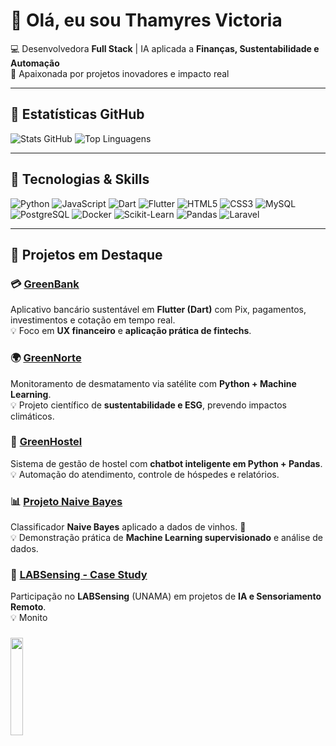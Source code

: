 # 👋 Olá, eu sou Thamyres Victoria  

💻 Desenvolvedora **Full Stack** | IA aplicada a **Finanças, Sustentabilidade e Automação**  
🌱 Apaixonada por projetos inovadores e impacto real  

---

## 🌟 Estatísticas GitHub
![Stats GitHub](https://github-readme-stats.vercel.app/api?username=Thamy00Vic&show_icons=true&theme=radical&count_private=true)
![Top Linguagens](https://github-readme-stats.vercel.app/api/top-langs/?username=Thamy00Vic&layout=compact&theme=radical)

---

## 🔧 Tecnologias & Skills
![Python](https://img.shields.io/badge/Python-3776AB?style=for-the-badge&logo=python&logoColor=white)
![JavaScript](https://img.shields.io/badge/JavaScript-F7DF1E?style=for-the-badge&logo=javascript&logoColor=black)
![Dart](https://img.shields.io/badge/Dart-0175C2?style=for-the-badge&logo=dart&logoColor=white)
![Flutter](https://img.shields.io/badge/Flutter-02569B?style=for-the-badge&logo=flutter&logoColor=white)
![HTML5](https://img.shields.io/badge/HTML5-E34F26?style=for-the-badge&logo=html5&logoColor=white)
![CSS3](https://img.shields.io/badge/CSS3-1572B6?style=for-the-badge&logo=css3&logoColor=white)
![MySQL](https://img.shields.io/badge/MySQL-4479A1?style=for-the-badge&logo=mysql&logoColor=white)
![PostgreSQL](https://img.shields.io/badge/PostgreSQL-4169E1?style=for-the-badge&logo=postgresql&logoColor=white)
![Docker](https://img.shields.io/badge/Docker-2496ED?style=for-the-badge&logo=docker&logoColor=white)
![Scikit-Learn](https://img.shields.io/badge/Scikit--Learn-F7931E?style=for-the-badge&logo=scikit-learn&logoColor=white)
![Pandas](https://img.shields.io/badge/Pandas-150458?style=for-the-badge&logo=pandas&logoColor=white)
![Laravel](https://img.shields.io/badge/Laravel-F55247?style=for-the-badge&logo=laravel&logoColor=white)

---

## 🌟 Projetos em Destaque

### 💳 [GreenBank](https://github.com/Thamy00Vic/projeto-greenbank)  
Aplicativo bancário sustentável em **Flutter (Dart)** com Pix, pagamentos, investimentos e cotação em tempo real.  
💡 Foco em **UX financeiro** e **aplicação prática de fintechs**.

### 🌍 [GreenNorte](https://github.com/Thamy00Vic/ProjetoMonitoramento)  
Monitoramento de desmatamento via satélite com **Python + Machine Learning**.  
💡 Projeto científico de **sustentabilidade e ESG**, prevendo impactos climáticos.

### 🏡 [GreenHostel](https://github.com/Thamy00Vic/HostelManager)  
Sistema de gestão de hostel com **chatbot inteligente em Python + Pandas**.  
💡 Automação do atendimento, controle de hóspedes e relatórios.

### 📊 [Projeto Naive Bayes](https://github.com/Thamy00Vic/projeto-naive-bayes)  
Classificador **Naive Bayes** aplicado a dados de vinhos. 🍷  
💡 Demonstração prática de **Machine Learning supervisionado** e análise de dados.

### 🔬 [LABSensing - Case Study](https://github.com/LABSensing/LabSesing-case-study)  
Participação no **LABSensing** (UNAMA) em projetos de **IA e Sensoriamento Remoto**.  
💡 Monito
###
<img src="https://media1.tenor.com/m/IVh7YxGaB_4AAAAC/nerd-emoji.gif" width="20%" height="20%" />
